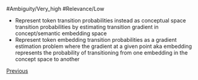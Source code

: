#Ambiguity/Very_high
#Relevance/Low

- Represent token transition probabilities instead as conceptual space transition probabilities by estimating transition gradient in concept/semantic embedding space
- Represent token embedding transition probabilities as a gradient estimation problem where the gradient at a given point aka embedding represents the probability of transitioning from one embedding in the concept space to another

[Previous](Extrapolating-Embeddings-to-Subtokens.md)